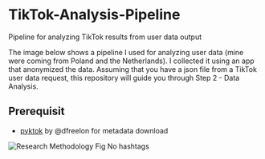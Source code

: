 # TikTok-Analysis-Pipeline
Pipeline for analyzing TikTok results from user data output

The image below shows a pipeline I used for analyzing user data  (mine were coming from Poland and the Netherlands). I collected it using an app that anonymized the data. Assuming that you have a json file from a TikTok user data request, this repository will guide you through Step 2 - Data Analysis.

## Prerequisit

- [pyktok](https://github.com/dfreelon/pyktok) by @dfreelon for metadata download


![Research Methodology Fig No hashtags](https://user-images.githubusercontent.com/92863633/216832749-15f0660f-4e4e-4958-af33-be82337f08e0.png)
